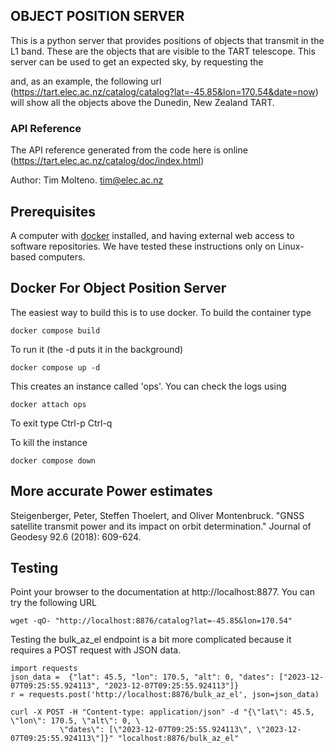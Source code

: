 ## OBJECT POSITION SERVER

This is a python server that provides positions of objects that transmit in the L1 band. These are the objects that are visible to the TART telescope. This server can be used to get an expected sky, by requesting the

and, as an example, the following url (https://tart.elec.ac.nz/catalog/catalog?lat=-45.85&lon=170.54&date=now) will show all the objects above the Dunedin, New Zealand TART.

### API Reference

The API reference generated from the code here is online (https://tart.elec.ac.nz/catalog/doc/index.html)

Author: Tim Molteno. tim@elec.ac.nz

## Prerequisites

A computer with [docker](https://docker.io) installed, and having external web access to software repositories. We have tested these instructions only on Linux-based computers.

## Docker For Object Position Server

The easiest way to build this is to use docker. To build the container type

    docker compose build

To run it (the -d puts it in the background)

    docker compose up -d

This creates an instance called 'ops'. You can check the logs using 

    docker attach ops

To exit type Ctrl-p Ctrl-q

    
To kill the instance

    docker compose down

## More accurate Power estimates

Steigenberger, Peter, Steffen Thoelert, and Oliver Montenbruck. "GNSS satellite transmit power and its impact on orbit determination." Journal of Geodesy 92.6 (2018): 609-624.


## Testing

Point your browser to the documentation at http://localhost:8877. You can try the following URL 

    wget -qO- "http://localhost:8876/catalog?lat=-45.85&lon=170.54"

Testing the bulk_az_el endpoint is a bit more complicated because it requires a POST request with JSON data.
    
    import requests
    json_data =  {"lat": 45.5, "lon": 170.5, "alt": 0, "dates": ["2023-12-07T09:25:55.924113", "2023-12-07T09:25:55.924113"]}
    r = requests.post('http://localhost:8876/bulk_az_el', json=json_data)
   
    curl -X POST -H "Content-type: application/json" -d "{\"lat\": 45.5, \"lon\": 170.5, \"alt\": 0, \
               \"dates\": [\"2023-12-07T09:25:55.924113\", \"2023-12-07T09:25:55.924113\"]}" "localhost:8876/bulk_az_el"
